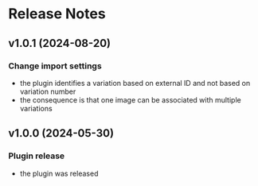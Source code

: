 # Release Notes

## v1.0.1 (2024-08-20)

### Change import settings
- the plugin identifies a variation based on external ID and not based on variation number
- the consequence is that one image can be associated with multiple variations

## v1.0.0 (2024-05-30)

### Plugin release
- the plugin was released


